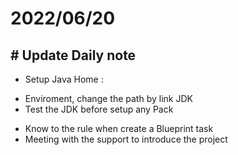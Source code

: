 # 2022/06/20

## # Update Daily note
- Setup Java Home :
+ Enviroment, change the path by link JDK
+ Test the JDK before setup any Pack
- Know to the rule when create a Blueprint task 
- Meeting with the support to introduce the project